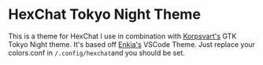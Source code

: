 # HexChat Tokyo Night Theme
This is a theme for HexChat I use in combination with [Korpsvart's](https://github.com/Fausto-Korpsvart/Tokyo-Night-GTK-Theme) GTK Tokyo Night theme.
It's based off [Enkia's](https://github.com/enkia/tokyo-night-vscode-theme) VSCode Theme. 
Just replace your colors.conf in ```/.config/hexchat```and you should be set.
